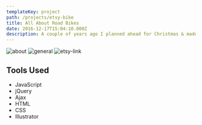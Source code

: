 ```yaml
---
templateKey: project
path: /projects/etsy-bike
title: All About Road Bikes
date: 2016-12-17T15:04:10.000Z
description: A couple of years ago I planned ahead for Christmas & made a website to help answer the "What do you want for Christmas?" questions
---
```


![about](/img/etsy-bike/etsy-bike-about.png)
![general](/img/etsy-bike/etsy-bike-general.png)
![etsy-link](/img/etsy-bike/etsy-bike-link.png)

## Tools Used

* JavaScript
* jQuery
* Ajax
* HTML
* CSS
* Illustrator

